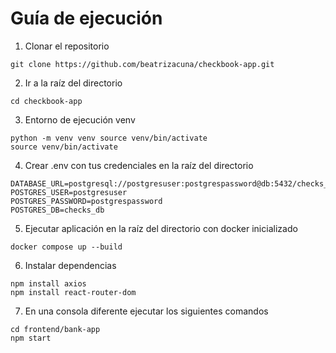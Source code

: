 # Guía de ejecución

1. Clonar el repositorio
```
git clone https://github.com/beatrizacuna/checkbook-app.git
```

2. Ir a la raíz del directorio
```
cd checkbook-app
```

3. Entorno de ejecución venv
```
python -m venv venv source venv/bin/activate
source venv/bin/activate
```

4. Crear .env con tus credenciales en la raíz del directorio
```
DATABASE_URL=postgresql://postgresuser:postgrespassword@db:5432/checks_db
POSTGRES_USER=postgresuser
POSTGRES_PASSWORD=postgrespassword
POSTGRES_DB=checks_db
```

5. Ejecutar aplicación en la raíz del directorio con docker inicializado
```
docker compose up --build
```

6. Instalar dependencias
```
npm install axios
npm install react-router-dom
```

7. En una consola diferente ejecutar los siguientes comandos
```
cd frontend/bank-app
npm start
```